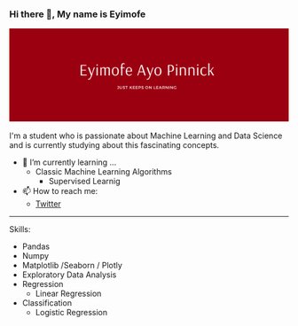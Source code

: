 ### Hi there 👋, My name is Eyimofe 
![I am Eyimofe](https://github.com/EyimofeP/EyimofeP/raw/main/Eyimofe.png)

I'm a student who is passionate about Machine Learning and Data Science and is currently studying about this fascinating concepts. 

- 🌱 I’m currently learning ...
  - Classic Machine Learning Algorithms
    - Supervised Learnig
- 📫 How to reach me:
  -   [Twitter](https://twitter.com/thebrowndeity/)
___
Skills: 
* Pandas 
* Numpy
* Matplotlib /Seaborn / Plotly
* Exploratory Data Analysis
* Regression 
    - Linear Regression
* Classification 
    - Logistic Regression



<!--
**EyimofeP/EyimofeP** is a ✨ _special_ ✨ repository because its `README.md` (this file) appears on your GitHub profile.

Here are some ideas to get you started:

- 🔭 I’m currently working on ...
- 🌱 I’m currently learning ...
- 👯 I’m looking to collaborate on ...
- 🤔 I’m looking for help with ...
- 💬 Ask me about ...
- 📫 How to reach me: ...
- 😄 Pronouns: ...
- ⚡ Fun fact: ...
-->
